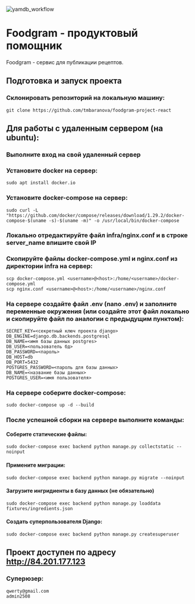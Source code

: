 ![yamdb_workflow](https://github.com/tmbaranova/foodgram-project-react/actions/workflows/backend.yml/badge.svg?branch=master)



# Foodgram - продуктовый помощник
Foodgram - сервис для публикации рецептов. 

## Подготовка и запуск проекта
### Склонировать репозиторий на локальную машину:
```
git clone https://github.com/tmbaranova/foodgram-project-react
```
## Для работы с удаленным сервером (на ubuntu):
### Выполните вход на свой удаленный сервер

### Установите docker на сервер:
```
sudo apt install docker.io 
```
### Установите docker-compose на сервер:
```
sudo curl -L "https://github.com/docker/compose/releases/download/1.29.2/docker-compose-$(uname -s)-$(uname -m)" -o /usr/local/bin/docker-compose
```
### Локально отредактируйте файл infra/nginx.conf и в строке server_name впишите свой IP
### Скопируйте файлы docker-compose.yml и nginx.conf из директории infra на сервер:
```
scp docker-compose.yml <username>@<host>:/home/<username>/docker-compose.yml
scp nginx.conf <username>@<host>:/home/<username>/nginx.conf
```
### На сервере создайте файл .env (nano .env) и заполните переменные окружения (или создайте этот файл локально и скопируйте файл по аналогии с предыдущим пунктом):
```
SECRET_KEY=<секретный ключ проекта django>
DB_ENGINE=django.db.backends.postgresql
DB_NAME=<имя базы данных postgres>
DB_USER=<пользователь бд>
DB_PASSWORD=<пароль>
DB_HOST=db
DB_PORT=5432
POSTGRES_PASSWORD=<пароль для базы данных> 
DB_NAME=<название базы данных>
POSTGRES_USER=<имя пользователя>
```
### На сервере соберите docker-compose:
```
sudo docker-compose up -d --build
```
### После успешной сборки на сервере выполните команды:
#### Соберите статические файлы:
```
sudo docker-compose exec backend python manage.py collectstatic --noinput
```
#### Применитe миграции:
```
sudo docker-compose exec backend python manage.py migrate --noinput
```
#### Загрузите ингридиенты в базу данных (не обязательно)
```
sudo docker-compose exec backend python manage.py loaddata fixtures/ingredients.json
```
#### Создать суперпользователя Django:
```
sudo docker-compose exec backend python manage.py createsuperuser
```

## Проект доступен по адресу http://84.201.177.123
### Суперюзер:
```
qwerty@gmail.com
admin2508
```
